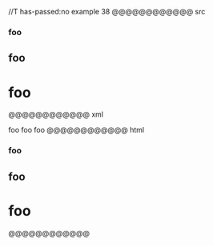 //T has-passed:no
example 38
@@@@@@@@@@@@ src
 ### foo
  ## foo
   # foo
@@@@@@@@@@@@ xml
<?xml version="1.0" encoding="UTF-8"?>
<!DOCTYPE document SYSTEM "CommonMark.dtd">
<document xmlns="http://commonmark.org/xml/1.0">
  <heading level="3">
    <text>foo</text>
  </heading>
  <heading level="2">
    <text>foo</text>
  </heading>
  <heading level="1">
    <text>foo</text>
  </heading>
</document>
@@@@@@@@@@@@ html
<h3>foo</h3>
<h2>foo</h2>
<h1>foo</h1>
@@@@@@@@@@@@
